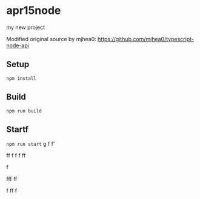 # apr15node

my new project

Modified original source by mjhea0: https://github.com/mjhea0/typescript-node-api

## Setup

`npm install`

## Build



`npm run build`

## Startf






`npm run start`
g
f
f'


ff
f
f
f
ff  


f


fff
ff








f
ff
f
